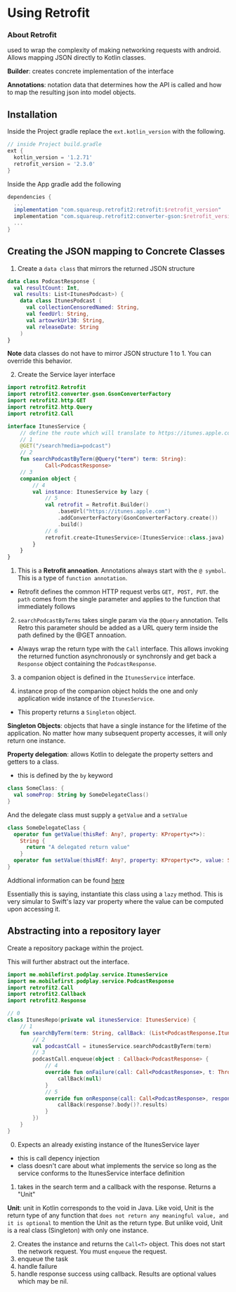 # Using Retrofit

### About Retrofit

used to wrap the complexity of making networking requests with android. Allows mapping JSON directly to Kotlin classes.

**Builder**: creates concrete implementation of the interface

**Annotations**: notation data that determines how the API is called and how to map the resulting json into model objects.

## Installation

Inside the Project gradle replace the `ext.kotlin_version` with the following.

```gradle
// inside Project build.gradle
ext {
  kotlin_version = '1.2.71'
  retrofit_version = '2.3.0'
}
```

Inside the App gradle add the following

```gradle
dependencies {
  ...
  implementation "com.squareup.retrofit2:retrofit:$retrofit_version"
  implementation "com.squareup.retrofit2:converter-gson:$retrofit_version"
  ...
}
```

## Creating the JSON mapping to Concrete Classes

1. Create a `data class` that mirrors the returned JSON structure

```kotlin
data class PodcastResponse {
  val resultCount: Int,
  val results: List<ItunesPodcast>) {
    data class ItunesPodcast (
      val collectionCensoredNamed: String,
      val feedUrl: String,
      val artowrkUrl30: String,
      val releaseDate: String
    )
}
```

**Note** data classes do not have to mirror JSON structure 1 to 1. You can override this behavior.

2. Create the Service layer interface

```kotlin
import retrofit2.Retrofit
import retrofit2.converter.gson.GsonConverterFactory
import retrofit2.http.GET
import retrofit2.http.Query
import retrofit2.Call

interface ItunesService {
    // define the route which will translate to https://itunes.apple.com/search?media=podcast&query={search_term}"
    // 1
    @GET("/search?media=podcast")
    // 2
    fun searchPodcastByTerm(@Query("term") term: String):
            Call<PodcastResponse>
    // 3
    companion object {
        // 4
        val instance: ItunesService by lazy {
            // 5
            val retrofit = Retrofit.Builder()
                .baseUrl("https://itunes.apple.com")
                .addConverterFactory(GsonConverterFactory.create())
                .build()
            // 6
            retrofit.create<ItunesService>(ItunesService::class.java)
        }
    }
}
```

1. This is a **Retrofit annoation**. Annotations always start with the `@ symbol`. This is a type of `function annotation`.

- Retrofit defines the common HTTP request verbs `GET, POST, PUT`. the `path` comes from the single parameter and applies to the function that immediately follows

2. `searchPodcastByTerms` takes single param via the `@Query` annotation. Tells Retro this parameter should be added as a URL query term inside the path defined by the @GET annoation.

- Always wrap the return type with the `Call` interface. This allows invoking the returned function asynchronously or synchronsly and get back a `Response` object containing the `PodcastResponse`.

3. a companion object is defined in the `ItunesService` interface.

4. instance prop of the companion object holds the one and only application wide instance of the `ItunesService`.

- This property returns a `Singleton` object.

**Singleton Objects**: objects that have a single instance for the lifetime of the application. No matter how many subsequent property accesses, it will only return one instance.

**Property delegation**: allows Kotlin to delegate the property setters and getters to a class.

- this is defined by the `by` keyword

```kotlin
class SomeClass: {
  val someProp: String by SomeDelegateClass()
}
```

And the delegate class must supply a `getValue` and a `setValue`

```kotlin
class SomeDelegateClass {
  operator fun getValue(thisRef: Any?, property: KProperty<*>):
    String {
      return "A delegated return value"
    }
  operator fun setValue(thisREf: Any?, property: KProperty<*>, value: String) { // no body required }
}
```

Addtional information can be found [here](https://kotlinlang.org/docs/reference/delegated-properties.html)

Essentially this is saying, instantiate this class using a `lazy` method. This is very simular to Swift's lazy var property where the value can be computed upon accessing it.

## Abstracting into a repository layer

Create a repository package within the project.

This will further abstract out the interface.

```kotlin
import me.mobilefirst.podplay.service.ItunesService
import me.mobilefirst.podplay.service.PodcastResponse
import retrofit2.Call
import retrofit2.Callback
import retrofit2.Response

// 0
class ItunesRepo(private val itunesService: ItunesService) {
    // 1
    fun searchByTerm(term: String, callBack: (List<PodcastResponse.ItunesPodcast>?) -> Unit) {
        // 2
        val podcastCall = itunesService.searchPodcastByTerm(term)
        // 3
        podcastCall.enqueue(object : Callback<PodcastResponse> {
            // 4
            override fun onFailure(call: Call<PodcastResponse>, t: Throwable) {
                callBack(null)
            }
            // 5
            override fun onResponse(call: Call<PodcastResponse>, response: Response<PodcastResponse>) {
                callBack(response?.body()?.results)
            }
        })
    }
}
```

0. Expects an already existing instance of the ItunesService layer

- this is call depency injection
- class doesn't care about what implements the service so long as the service conforms to the ItunesService interface definition

1. takes in the search term and a callback with the response. Returns a "Unit"

**Unit**: unit in Kotlin corresponds to the void in Java. Like void, Unit is the return type of any function that `does not return any meaningful value, and it is optional` to mention the Unit as the return type. But unlike void, Unit is a real class (Singleton) with only one instance.

2. Creates the instance and returns the `Call<T>` object. This does not start the network request. You must `enqueue` the request.
3. enqueue the task
4. handle failure
5. handle response success using callback. Results are optional values which may be nil.

